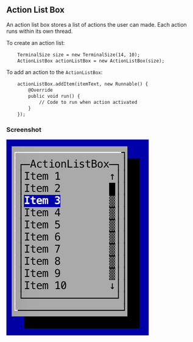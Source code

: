 Action List Box
---

An action list box stores a list of actions the user can made. Each action runs within its own thread.

To create an action list:

```
	TerminalSize size = new TerminalSize(14, 10);
	ActionListBox actionListBox = new ActionListBox(size);
```

To add an action to the `ActionListBox`:

```
	actionListBox.addItem(itemText, new Runnable() {
		@Override
		public void run() {
			// Code to run when action activated
		}
	});
```

### Screenshot

![](screenshots/action_list_box.png)